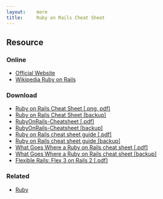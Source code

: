 ```yaml
---
layout:    more
title:     Ruby on Rails Cheat Sheet
---
```

<div class="content content-400">
    <div class="board board-326">
        <h2 class="board-title">Resource</h2>
        <div class="board-card">
            <h3 class="board-card-title">Online</h3>
            <ul>
                <li><a href="http://www.rubyonrails.org/">Official Website</a></li>
                <li><a href="http://en.wikipedia.org/wiki/Ruby_on_Rails">Wikipedia Ruby on Rails</a></li>
            </ul>
        </div>
        <div class="board-card">
            <h3 class="board-card-title">Download</h3>
            <ul>
                <li><a href="http://www.addedbytes.com/cheat-sheets/ruby-on-rails-cheat-sheet/">Ruby on Rails Cheat Sheet [.png, pdf]</a></li>
                <li><a href="/static/cs/ruby_on_rails_cheat_sheet.pdf">Ruby on Rails Cheat Sheet [backup]</a></li>
                <li><a href="http://www.blainekendall.com/index.php/rubyonrailscheatsheet/">RubyOnRails-Cheatsheet [.pdf]</a></li>
                <li><a href="/static/cs/RubyOnRails-Cheatsheet-BlaineKendall.pdf">RubyOnRails-Cheatsheet [backup]</a></li>
                <li><a href="http://slash7.com/cheats/form_helpers.pdf">Ruby on Rails cheat sheet guide [.pdf]</a></li>
                <li><a href="/static/cs/form_helpers.pdf">Ruby on Rails cheat sheet guide [backup]</a></li>
                <li><a href="http://slash7.com/cheats/rails_files_cheatsheet.pdf">What Goes Where a Ruby on Rails cheat sheet [.pdf]</a></li>
                <li><a href="/static/cs/rails_files_cheatsheet.pdf">What Goes Where a Ruby on Rails cheat sheet [backup]</a></li>
                <li><a href="http://refcardz.dzone.com/refcardz/flexible-rails">Flexible Rails: Flex 3 on Rails 2 [.pdf]</a></li>
            </ul>
        </div>
        <div class="board-card">
            <h3 class="board-card-title">Related</h3>
            <ul>
                <li><a href="/ruby" title="Ruby Cheat Sheet">Ruby</a></li>
            </ul>
        </div>
    </div>
</div>

